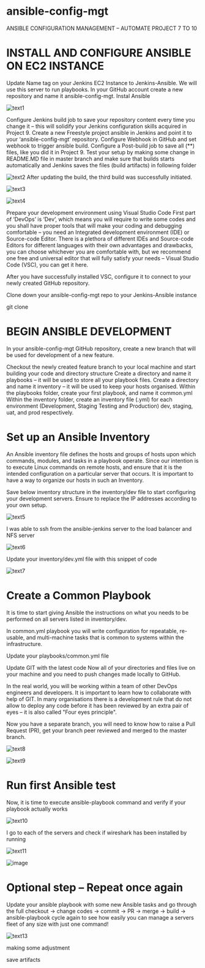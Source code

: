 # ansible-config-mgt
ANSIBLE CONFIGURATION MANAGEMENT – AUTOMATE PROJECT 7 TO 10

# INSTALL AND CONFIGURE ANSIBLE ON EC2 INSTANCE

Update Name tag on your Jenkins EC2 Instance to Jenkins-Ansible. We will use this server to run playbooks.
In your GitHub account create a new repository and name it ansible-config-mgt.
Instal Ansible

![text1](https://user-images.githubusercontent.com/108102087/197759770-5e9618f6-dccf-4f09-a2a4-533526808e0f.PNG)

Configure Jenkins build job to save your repository content every time you change it – this will solidify your Jenkins configuration skills acquired in Project 9.
Create a new Freestyle project ansible in Jenkins and point it to your ‘ansible-config-mgt’ repository.
Configure Webhook in GitHub and set webhook to trigger ansible build.
Configure a Post-build job to save all (**) files, like you did it in Project 9.
Test your setup by making some change in README.MD file in master branch and make sure that builds starts automatically and Jenkins saves the files (build artifacts) in following folder

![text2](https://user-images.githubusercontent.com/108102087/197763753-6ac8d126-5432-4eb5-a438-815a94ca3411.PNG)
After updating the build, the third build was successfully initiated.

![text3](https://user-images.githubusercontent.com/108102087/197764167-4d647cc1-736c-4242-a4bc-201af13b275a.PNG)

![text4](https://user-images.githubusercontent.com/108102087/197764877-03c22088-2099-4c6a-9fb5-6f4d8e105839.PNG)

Prepare your development environment using Visual Studio Code
First part of ‘DevOps’ is ‘Dev’, which means you will require to write some codes and you shall have proper tools that will make your coding and debugging comfortable – you need an Integrated development environment (IDE) or Source-code Editor. There is a plethora of different IDEs and Source-code Editors for different languages with their own advantages and drawbacks, you can choose whichever you are comfortable with, but we recommend one free and universal editor that will fully satisfy your needs – Visual Studio Code (VSC), you can get it here.

After you have successfully installed VSC, configure it to connect to your newly created GitHub repository.

Clone down your ansible-config-mgt repo to your Jenkins-Ansible instance

git clone <ansible-config-mgt repo link>

  # BEGIN ANSIBLE DEVELOPMENT
In your ansible-config-mgt GitHub repository, create a new branch that will be used for development of a new feature.
  
  
  Checkout the newly created feature branch to your local machine and start building your code and directory structure
Create a directory and name it playbooks – it will be used to store all your playbook files.
Create a directory and name it inventory – it will be used to keep your hosts organised.
Within the playbooks folder, create your first playbook, and name it common.yml
Within the inventory folder, create an inventory file (.yml) for each environment (Development, Staging Testing and Production) dev, staging, uat, and prod respectively.
  
  
 # Set up an Ansible Inventory
An Ansible inventory file defines the hosts and groups of hosts upon which commands, modules, and tasks in a playbook operate. Since our intention is to execute Linux commands on remote hosts, and ensure that it is the intended configuration on a particular server that occurs. It is important to have a way to organize our hosts in such an Inventory.

Save below inventory structure in the inventory/dev file to start configuring your development servers. Ensure to replace the IP addresses according to your own setup.
  
  ![text5](https://user-images.githubusercontent.com/108102087/197803576-cc3c81e8-07f0-4e6e-88d6-118e4e5eac9b.PNG)
  
  
I was able to ssh from the ansible-jenkins server to the load balancer and NFS server
  
  ![text6](https://user-images.githubusercontent.com/108102087/197806137-38cff41c-00e4-44d1-b515-6837233d0eeb.PNG)
  
  Update your inventory/dev.yml file with this snippet of code
  
  ![text7](https://user-images.githubusercontent.com/108102087/197808446-37d6713e-400c-42f0-b4ae-a701a20046f1.PNG)
  
   # Create a Common Playbook
It is time to start giving Ansible the instructions on what you needs to be performed on all servers listed in inventory/dev.

In common.yml playbook you will write configuration for repeatable, re-usable, and multi-machine tasks that is common to systems within the infrastructure.

Update your playbooks/common.yml file
  
  Update GIT with the latest code
Now all of your directories and files live on your machine and you need to push changes made locally to GitHub.

In the real world, you will be working within a team of other DevOps engineers and developers. It is important to learn how to collaborate with help of GIT. In many organisations there is a development rule that do not allow to deploy any code before it has been reviewed by an extra pair of eyes – it is also called "Four eyes principle".

Now you have a separate branch, you will need to know how to raise a Pull Request (PR), get your branch peer reviewed and merged to the master branch.
  
  ![text8](https://user-images.githubusercontent.com/108102087/197814197-107f3112-b16b-4f48-9887-aacc1cc7c5db.PNG)
  
  ![text9](https://user-images.githubusercontent.com/108102087/197815792-4c72a0d3-b395-42f1-8799-c5d2ebee27ca.PNG)
  
  # Run first Ansible test
Now, it is time to execute ansible-playbook command and verify if your playbook actually works
  
  ![text10](https://user-images.githubusercontent.com/108102087/197862648-f4f3fd14-4072-4939-955d-b0fa4154d59f.PNG)
  
  I go to each of the servers and check if wireshark has been installed by running
  
  ![text11](https://user-images.githubusercontent.com/108102087/197863080-c512869d-f449-4621-8016-3d73d954a713.PNG)
  
  ![image](https://user-images.githubusercontent.com/108102087/197864492-574be008-da78-40a1-9f58-cf260302ee52.png)
  
  # Optional step – Repeat once again
Update your ansible playbook with some new Ansible tasks and go through the full checkout -> change codes -> commit -> PR -> merge -> build -> ansible-playbook cycle again to see how easily you can manage a servers fleet of any size with just one command!

![text13](https://user-images.githubusercontent.com/108102087/197892491-c5767baa-ec0e-4f66-a91d-b8b7820e6a58.PNG)

making some adjustment

save  artifacts